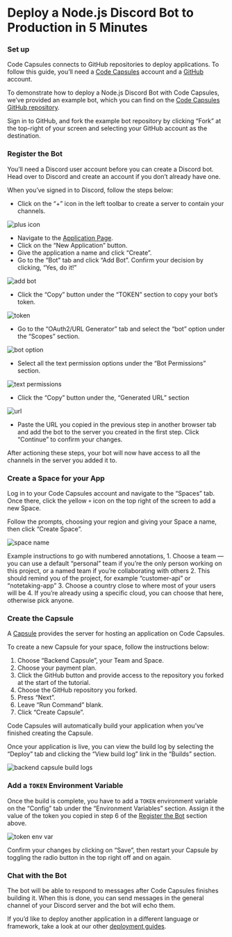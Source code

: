 # Deploy a Node.js Discord Bot to Production in 5 Minutes

### Set up <a href="#set-up" id="set-up"></a>

Code Capsules connects to GitHub repositories to deploy applications. To follow this guide, you’ll need a [Code Capsules](https://codecapsules.io/) account and a [GitHub](https://github.com/) account.

To demonstrate how to deploy a Node.js Discord Bot with Code Capsules, we’ve provided an example bot, which you can find on the [Code Capsules GitHub repository](https://github.com/codecapsules-io/nodejs-discord-echobot).

Sign in to GitHub, and fork the example bot repository by clicking “Fork” at the top-right of your screen and selecting your GitHub account as the destination.

### Register the Bot <a href="#register-the-bot" id="register-the-bot"></a>

You’ll need a Discord user account before you can create a Discord bot. Head over to Discord and create an account if you don’t already have one.

When you’ve signed in to Discord, follow the steps below:

* Click on the “+” icon in the left toolbar to create a server to contain your channels.

![plus icon](https://codecapsules.io/wp-content/uploads/2023/07/plus-icon.png)

* Navigate to the [Application Page](https://discord.com/developers/applications).
* Click on the “New Application” button.
* Give the application a name and click “Create”.
* Go to the “Bot” tab and click “Add Bot”. Confirm your decision by clicking, “Yes, do it!”

![add bot](https://codecapsules.io/wp-content/uploads/2023/07/add-bot.png)

* Click the “Copy” button under the “TOKEN” section to copy your bot’s token.

![token](https://codecapsules.io/wp-content/uploads/2023/07/token.png)

* Go to the “OAuth2/URL Generator” tab and select the “bot” option under the “Scopes” section.

![bot option](https://codecapsules.io/wp-content/uploads/2023/07/bot-option.png)

* Select all the text permission options under the “Bot Permissions” section.

![text permissions](https://codecapsules.io/wp-content/uploads/2023/07/text-permissions.png)

* Click the “Copy” button under the, “Generated URL” section

![url](https://codecapsules.io/wp-content/uploads/2023/07/url.png)

* Paste the URL you copied in the previous step in another browser tab and add the bot to the server you created in the first step. Click “Continue” to confirm your changes.

After actioning these steps, your bot will now have access to all the channels in the server you added it to.

### Create a Space for your App <a href="#create-a-space-for-your-app" id="create-a-space-for-your-app"></a>

Log in to your Code Capsules account and navigate to the “Spaces” tab. Once there, click the yellow `+` icon on the top right of the screen to add a new Space.

Follow the prompts, choosing your region and giving your Space a name, then click “Create Space”.

![space name](https://codecapsules.io/wp-content/uploads/2023/07/space-name-1.png)

Example instructions to go with numbered annotations, 1. Choose a team — you can use a default “personal” team if you’re the only person working on this project, or a named team if you’re collaborating with others 2. This should remind you of the project, for example “customer-api” or “notetaking-app” 3. Choose a country close to where most of your users will be 4. If you’re already using a specific cloud, you can choose that here, otherwise pick anyone.

### Create the Capsule <a href="#create-the-capsule" id="create-the-capsule"></a>

A [Capsule](https://codecapsules.io/faq/what-is-a-capsule/) provides the server for hosting an application on Code Capsules.

To create a new Capsule for your space, follow the instructions below:

1. Choose “Backend Capsule”, your Team and Space.
2. Choose your payment plan.
3. Click the GitHub button and provide access to the repository you forked at the start of the tutorial.
4. Choose the GitHub repository you forked.
5. Press “Next”.
6. Leave “Run Command” blank.
7. Click “Create Capsule”.

Code Capsules will automatically build your application when you’ve finished creating the Capsule.

Once your application is live, you can view the build log by selecting the “Deploy” tab and clicking the “View build log” link in the “Builds” section.

![backend capsule build logs](https://codecapsules.io/wp-content/uploads/2023/07/backend-capsule-build-logs-1.png)

### Add a `TOKEN` Environment Variable <a href="#add-a-token-environment-variable" id="add-a-token-environment-variable"></a>

Once the build is complete, you have to add a `TOKEN` environment variable on the “Config” tab under the “Environment Variables” section. Assign it the value of the token you copied in step 6 of the [Register the Bot](https://codecapsules.io/doc/how-to-deploy-a-node-js-discord-bot-to-production-on-code-capsules-in-5-minutes/#register-the-bot) section above.

![token env var](https://codecapsules.io/wp-content/uploads/2023/07/token-env-var.png)

Confirm your changes by clicking on “Save”, then restart your Capsule by toggling the radio button in the top right off and on again.

### Chat with the Bot <a href="#chat-with-the-bot" id="chat-with-the-bot"></a>

The bot will be able to respond to messages after Code Capsules finishes building it. When this is done, you can send messages in the general channel of your Discord server and the bot will echo them.

If you’d like to deploy another application in a different language or framework, take a look at our other [deployment guides](https://codecapsules.io/docs-tag/deployment-guides/).

